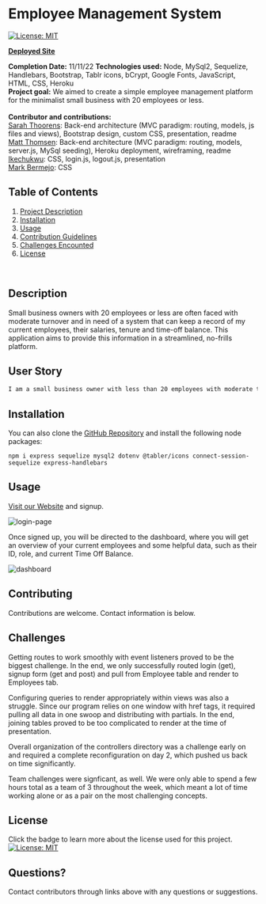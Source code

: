 # Employee Management System
[![License: MIT](https://img.shields.io/badge/License-MIT-yellow.svg)](https://opensource.org/licenses/MIT)

**[Deployed Site](https://fathomless-earth-46327.herokuapp.com/)**

  **Completion Date:**  11/11/22
  **Technologies used:**  Node, MySql2, Sequelize, Handlebars, Bootstrap, Tablr icons, bCrypt, Google Fonts, JavaScript, HTML, CSS, Heroku<br>
  **Project goal:** We aimed to create a simple employee management platform for the minimalist small business with 20 employees or less. 
 <br><br>
   **Contributor and contributions:** <br>
   [Sarah Thoorens](https://github.com/sarahthoorens): Back-end architecture (MVC paradigm: routing, models, js files and views), Bootstrap design, custom CSS, presentation, readme<br>
   [Matt Thomsen](https://github.com/mthomsn/): Back-end architecture (MVC paradigm: routing, models, server.js, MySql seeding), Heroku deployment, wireframing, readme<br>
   [Ikechukwu](https://github.com/ikeapedia): CSS, login.js, logout.js, presentation<br>
   [Mark Bermejo](): CSS


  ## Table of Contents
  1. [Project Description](#Description)
  2. [Installation](#Installation)
  3. [Usage](#Usage)
  4. [Contribution Guidelines](#Contributing)
  5. [Challenges Encounted](#Challenges)
  6. [License](#License)
  <br>
  
  ## Description

 Small business owners with 20 employees or less are often faced with moderate turnover and in need of a system that can keep a record of my current employees, their salaries, tenure and time-off balance. This application aims to provide this information in a streamlined, no-frills platform.

  ## User Story

   ```md
 I am a small business owner with less than 20 employees with moderate turnover and in need of a system that can keep a record of my current employees, their time-off balance and archive former employees.s
   ```

  ## Installation
  You can also clone the [GitHub Repository](https://github.com/mthomsn/Employee-Management-System) and install the following node packages:

  ```npm i express sequelize mysql2 dotenv @tabler/icons connect-session-sequelize express-handlebars```

  ## Usage
  [Visit our Website](https://fathomless-earth-46327.herokuapp.com/) and signup.

  ![login-page](/public/images/login-sign-up.png)

  Once signed up, you will be directed to the dashboard, where you will get an overview of your current employees and some helpful data, such as their ID, role, and current Time Off Balance.

  ![dashboard](/public/images/dashboard.png)

  ## Contributing

  Contributions are welcome. Contact information is below.
 
  ## Challenges
 
  Getting routes to work smoothly with event listeners proved to be the biggest challenge. In the end, we only successfully routed login (get), signup form (get and post) and pull from Employee table and render to Employees tab.  

  Configuring queries to render appropriately within views was also a struggle. Since our program relies on one window with href tags, it required pulling all data in one swoop and distributing with partials. In the end, joining tables proved to be too complicated to render at the time of presentation. 

  Overall organization of the controllers directory was a challenge early on and required a complete reconfiguration on day 2, which pushed us back on time significantly. 

  Team challenges were signficant, as well. We were only able to spend a few hours total as a team of 3 throughout the week, which meant a lot of time working alone or as a pair on the most challenging concepts.
  
  ## License

  Click the badge to learn more about the license used for this project.
  <br>[![License: MIT](https://img.shields.io/badge/License-MIT-yellow.svg)](https://opensource.org/licenses/MIT)

  ## Questions?

Contact contributors through links above with any questions or suggestions. 



